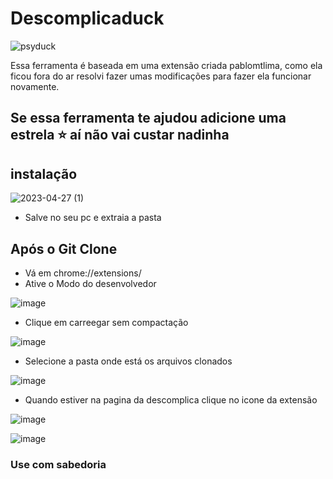 # Descomplicaduck
![psyduck](https://github.com/lukadsant/Descomplicaduck/assets/68041537/0ff5daa6-1688-4cef-ac6c-0bb0a658b958)

Essa ferramenta é baseada em uma extensão criada pablomtlima, como ela ficou fora do ar resolvi fazer umas modificações para fazer ela funcionar novamente.

## Se essa ferramenta te ajudou adicione uma estrela ⭐ aí não vai custar nadinha


## instalação
![2023-04-27 (1)](https://user-images.githubusercontent.com/78696750/235035319-5735883f-a72c-44f5-a13c-62cffb9eb517.png)
- Salve no seu pc e extraia a pasta

## Após o Git Clone
- Vá em chrome://extensions/
- Ative o Modo do desenvolvedor

![image](https://user-images.githubusercontent.com/78696750/235035515-8def1576-4745-470e-aa29-c18df4e6ccf1.png)

- Clique em carreegar sem compactação

![image](https://user-images.githubusercontent.com/78696750/235035558-a60a103d-1384-4ddf-b3b1-fc8cdef8206c.png)

- Selecione a pasta onde está os arquivos clonados

![image](https://user-images.githubusercontent.com/78696750/235035686-ba61e627-4108-4562-8e77-fc707eeaf9f5.png)

- Quando estiver na pagina da descomplica clique no icone da extensão

![image](https://user-images.githubusercontent.com/78696750/235035853-57dc0bf0-8321-48b1-acc2-d9e05c279088.png)

![image](https://user-images.githubusercontent.com/78696750/235035779-b25900e5-ceed-444c-b0b8-30fb7d63a800.png)

### Use com sabedoria
